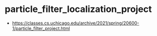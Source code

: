# particle_filter_localization_project

- https://classes.cs.uchicago.edu/archive/2021/spring/20600-1/particle_filter_project.html